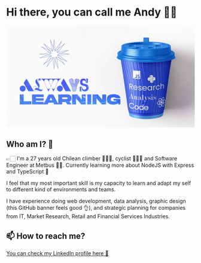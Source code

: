 # Hi there, you can call me Andy 👋😄

![Banner_GitHub](https://github.com/andres-espinoza/andres-espinoza/blob/main/Banner_GitHub.webp)

## Who am I? 🤔

👉🏻 I'm a 27 years old Chilean climber 🧗🏻‍♂️, cyclist 🚴🏻‍♂️ and Software Engineer at Metbus 🐱‍💻.
Currently learning more about NodeJS with Express and TypeScript 💙
   
I feel that my most important skill is my capacity to learn and adapt my self to different kind of environments and teams.    
     
I have experience doing web development, data analysis, graphic design (this GitHub banner feels good 👌), and strategic planning for companies from IT, Market Research, Retail and Financial Services Industries.       

## 📫 How to reach me?

[You can check my LinkedIn profile here 🦄](https://www.linkedin.com/in/andres-espinoza-delgado-research-data-analysis-code/)

